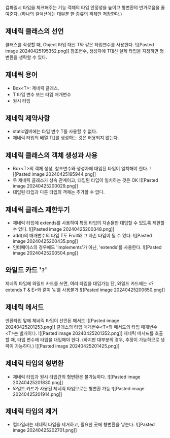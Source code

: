 컴파일시 타입을 체크해주는 기능
객체의 타입 안정성을 높이고 형변환의 번거로움을 줄여준다. (하나의 컬렉션에는 대부분 한 종류의 객체만 저장한다.)

## 제네릭 클래스의 선언
클래스를 작성할 때, Object 타입 대신 T와 같은 타입변수를 사용한다.
![[Pasted image 20240425195352.png]]
참조변수, 생성자에 T대신 실제 타입을 지정하면 형변환을 생략할 수 있다.

## 제네릭 용어
- Box\<T>: 제네릭 클래스. 
- T 타입 변수 또는 타입 매개변수
- 원시 타입

## 제네릭 제약사항
- static멤버에는 타입 변수 T를 사용할 수 없다.
- 제네릭 타입의 배열 T\[]를 생성하는 것은 허용되지 않는다.

## 제네릭 클래스의 객체 생성과 사용
- Box\<T>의 객체 생성, 참조변수와 생성자에 대입된 타입이 일치해야 한다.
![[Pasted image 20240425195944.png]]
- 두 제네릭 클래스가 상속 관계이고, 대입된 타입이 일치하는 것은 OK
![[Pasted image 20240425200029.png]]
- 대입된 타입과 다른 타입의 객체는 추가할 수 없다.

## 제네릭 클래스 제한두기
- 제네릭 타입에 extends를 사용하여 특정 타입의 자손들만 대입할 수 있도록 제한할 수 있다.
![[Pasted image 20240425200348.png]]
- add()의 매개변수의 타입 T도 Fruit와 그 자손 타입이 될 수 있다.
![[Pasted image 20240425200435.png]]
- 인터페이스의 경우에도 'implements'가 아닌, 'extends'를 사용한다.
![[Pasted image 20240425200504.png]]

## 와일드 카드 '`?`'
제네릭 타입에 와일드 카드를 쓰면, 여러 타입을 대입가능
단, 와일드 카드에는 \<? extends T & E>와 같이 '`&`'를 사용불가
![[Pasted image 20240425200650.png]]

## 제네릭 메서드
반환타입 앞에 제네릭 타입이 선언된 메서드
![[Pasted image 20240425201253.png]]
클래스의 타입 매개변수\<T>와 메서드의 타입 매개변수 \<T>는 별개이다.
![[Pasted image 20240425201352.png]]
제네릭 메서드를 호출할 때, 타입 변수에 타입을 대입해야 한다. (하지만 대부분의 경우, 추정이 가능하므로 생략이 가능하다.)
![[Pasted image 20240425201425.png]]

## 제네릭 타입의 형변환
- 제네릭 타입과 원시 타입간의 형변환은 불가능하다.
![[Pasted image 20240425201830.png]]
- 와일드 카드가 사용된 제네릭 타입으로는 형변환 가능
![[Pasted image 20240425201914.png]]

## 제네릭 타입의 제거
- 컴파일러는 제네릭 타입을 제거하고, 필요한 곳에 형변환을 넣는다.
![[Pasted image 20240425202701.png]]
